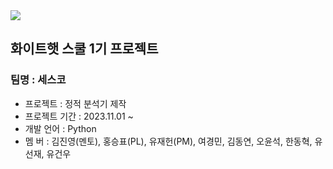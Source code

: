 <img src="https://capsule-render.vercel.app/api?type=waving&color=auto&height=300&section=header&text=WHS PROJECT&fontSize=90" />

## 화이트햇 스쿨 1기 프로젝트 

### 팀명 : 세스코
- 프로젝트 : 정적 분석기 제작
- 프로젝트 기간 : 2023.11.01 ~
- 개발 언어 : Python
- 멤 버 : 김진영(멘토), 홍승표(PL), 유재헌(PM), 여경민, 김동연, 오윤석, 한동혁, 유선재, 유건우

  
